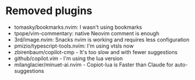 # Removed plugins

- tomasky/bookmarks.nvim: I wasn't using bookmarks
- tpope/vim-commentary: native Neovim comment is enough
- 3rd/image.nvim: Snacks nvim is working and requires less configuration
- pmizio/typescript-tools.nvim: I'm using vtsls now
- zbirenbaum/copilot-cmp - It's too slow and with fewer suggestions
- github/copilot.vim - I'm using the lua version
- milanglacier/minuet-ai.nvim - Copiot-lua is Faster than Claude for
  auto-suggestions

